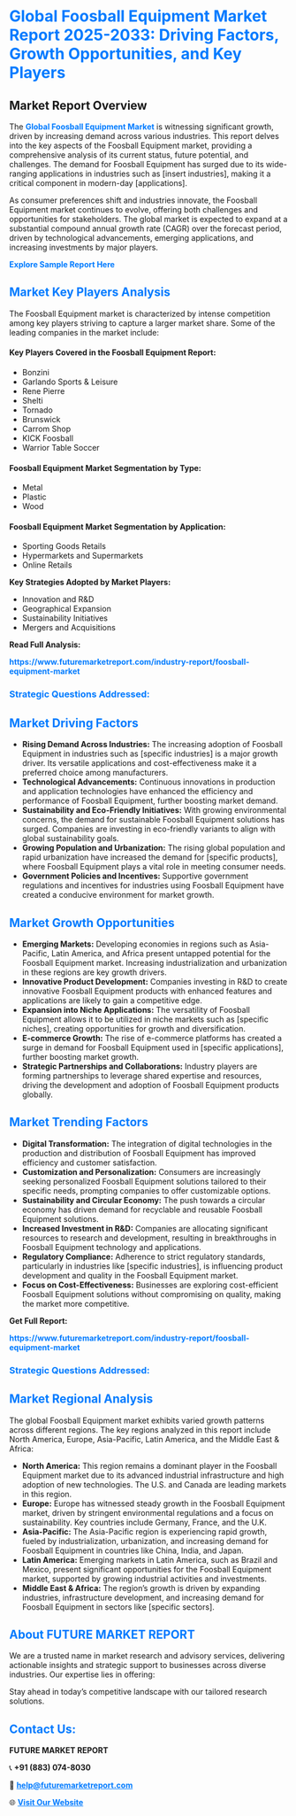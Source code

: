 <h1 style="color: #007BFF;">Global Foosball Equipment Market Report 2025-2033: Driving Factors, Growth Opportunities, and Key Players</h1>

<section id="overview">
<h2>Market Report Overview</h2>
<p>The <a href="https://www.futuremarketreport.com/industry-report/foosball-equipment-market" style="color: #007BFF; text-decoration: none;"><strong>Global Foosball Equipment Market</strong></a> is witnessing significant growth, driven by increasing demand across various industries. This report delves into the key aspects of the Foosball Equipment market, providing a comprehensive analysis of its current status, future potential, and challenges. The demand for Foosball Equipment has surged due to its wide-ranging applications in industries such as [insert industries], making it a critical component in modern-day [applications].</p>
<p>As consumer preferences shift and industries innovate, the Foosball Equipment market continues to evolve, offering both challenges and opportunities for stakeholders. The global market is expected to expand at a substantial compound annual growth rate (CAGR) over the forecast period, driven by technological advancements, emerging applications, and increasing investments by major players.</p>
</section>

<section id="overview">
<p><a href="https://www.futuremarketreport.com/request-sample/reportId=51543" style="color: #007BFF; text-decoration: none;"><strong>Explore Sample Report Here</strong></a></p>
</section>

<section id="key-players">
<h2 style="color: #007BFF;">Market Key Players Analysis</h2>
<p>The Foosball Equipment market is characterized by intense competition among key players striving to capture a larger market share. Some of the leading companies in the market include:</p>
<h4>Key Players Covered in the Foosball Equipment Report:</h4>
<ul><li>Bonzini</li><li>Garlando Sports &amp; Leisure</li><li>Rene Pierre</li><li>Shelti</li><li>Tornado</li><li>Brunswick</li><li>Carrom Shop</li><li>KICK Foosball</li><li>Warrior Table Soccer</li></ul>
<h4>Foosball Equipment Market Segmentation by Type:</h4>
<ul><li>Metal</li><li>Plastic</li><li>Wood</li></ul>

<h4>Foosball Equipment Market Segmentation by Application:</h4>
<ul><li>Sporting Goods Retails</li><li>Hypermarkets and Supermarkets</li><li>Online Retails</li></ul>
<p><strong>Key Strategies Adopted by Market Players:</strong></p>
<ul>
<li>Innovation and R&D</li>
<li>Geographical Expansion</li>
<li>Sustainability Initiatives</li>
<li>Mergers and Acquisitions</li>
</ul>
</section>

<section>
<p><strong>Read Full Analysis: </strong></p><a href="https://www.futuremarketreport.com/industry-report/foosball-equipment-market" style="color: #007BFF; text-decoration: none;"><strong>https://www.futuremarketreport.com/industry-report/foosball-equipment-market</strong></a>
<h3 style="color: #007BFF;">Strategic Questions Addressed:</h3>
</section>

<section id="driving-factors">
<h2 style="color: #007BFF;">Market Driving Factors</h2>
<ul>
<li><strong>Rising Demand Across Industries:</strong> The increasing adoption of Foosball Equipment in industries such as [specific industries] is a major growth driver. Its versatile applications and cost-effectiveness make it a preferred choice among manufacturers.</li>
<li><strong>Technological Advancements:</strong> Continuous innovations in production and application technologies have enhanced the efficiency and performance of Foosball Equipment, further boosting market demand.</li>
<li><strong>Sustainability and Eco-Friendly Initiatives:</strong> With growing environmental concerns, the demand for sustainable Foosball Equipment solutions has surged. Companies are investing in eco-friendly variants to align with global sustainability goals.</li>
<li><strong>Growing Population and Urbanization:</strong> The rising global population and rapid urbanization have increased the demand for [specific products], where Foosball Equipment plays a vital role in meeting consumer needs.</li>
<li><strong>Government Policies and Incentives:</strong> Supportive government regulations and incentives for industries using Foosball Equipment have created a conducive environment for market growth.</li>
</ul>
</section>

<section id="growth-opportunities">
<h2 style="color: #007BFF;">Market Growth Opportunities</h2>
<ul>
<li><strong>Emerging Markets:</strong> Developing economies in regions such as Asia-Pacific, Latin America, and Africa present untapped potential for the Foosball Equipment market. Increasing industrialization and urbanization in these regions are key growth drivers.</li>
<li><strong>Innovative Product Development:</strong> Companies investing in R&D to create innovative Foosball Equipment products with enhanced features and applications are likely to gain a competitive edge.</li>
<li><strong>Expansion into Niche Applications:</strong> The versatility of Foosball Equipment allows it to be utilized in niche markets such as [specific niches], creating opportunities for growth and diversification.</li>
<li><strong>E-commerce Growth:</strong> The rise of e-commerce platforms has created a surge in demand for Foosball Equipment used in [specific applications], further boosting market growth.</li>
<li><strong>Strategic Partnerships and Collaborations:</strong> Industry players are forming partnerships to leverage shared expertise and resources, driving the development and adoption of Foosball Equipment products globally.</li>
</ul>
</section>

<section id="trending-factors">
<h2 style="color: #007BFF;">Market Trending Factors</h2>
<ul>
<li><strong>Digital Transformation:</strong> The integration of digital technologies in the production and distribution of Foosball Equipment has improved efficiency and customer satisfaction.</li>
<li><strong>Customization and Personalization:</strong> Consumers are increasingly seeking personalized Foosball Equipment solutions tailored to their specific needs, prompting companies to offer customizable options.</li>
<li><strong>Sustainability and Circular Economy:</strong> The push towards a circular economy has driven demand for recyclable and reusable Foosball Equipment solutions.</li>
<li><strong>Increased Investment in R&D:</strong> Companies are allocating significant resources to research and development, resulting in breakthroughs in Foosball Equipment technology and applications.</li>
<li><strong>Regulatory Compliance:</strong> Adherence to strict regulatory standards, particularly in industries like [specific industries], is influencing product development and quality in the Foosball Equipment market.</li>
<li><strong>Focus on Cost-Effectiveness:</strong> Businesses are exploring cost-efficient Foosball Equipment solutions without compromising on quality, making the market more competitive.</li>
</ul>
</section>

<section>
<p><strong>Get Full Report: </strong></p><a href="https://www.futuremarketreport.com/industry-report/foosball-equipment-market" style="color: #007BFF; text-decoration: none;"><strong>https://www.futuremarketreport.com/industry-report/foosball-equipment-market</strong></a>
<h3 style="color: #007BFF;">Strategic Questions Addressed:</h3>
</section>


<section id="regional-analysis">
<h2 style="color: #007BFF;">Market Regional Analysis</h2>
<p>The global Foosball Equipment market exhibits varied growth patterns across different regions. The key regions analyzed in this report include North America, Europe, Asia-Pacific, Latin America, and the Middle East & Africa:</p>
<ul>
<li><strong>North America:</strong> This region remains a dominant player in the Foosball Equipment market due to its advanced industrial infrastructure and high adoption of new technologies. The U.S. and Canada are leading markets in this region.</li>
<li><strong>Europe:</strong> Europe has witnessed steady growth in the Foosball Equipment market, driven by stringent environmental regulations and a focus on sustainability. Key countries include Germany, France, and the U.K.</li>
<li><strong>Asia-Pacific:</strong> The Asia-Pacific region is experiencing rapid growth, fueled by industrialization, urbanization, and increasing demand for Foosball Equipment in countries like China, India, and Japan.</li>
<li><strong>Latin America:</strong> Emerging markets in Latin America, such as Brazil and Mexico, present significant opportunities for the Foosball Equipment market, supported by growing industrial activities and investments.</li>
<li><strong>Middle East & Africa:</strong> The region’s growth is driven by expanding industries, infrastructure development, and increasing demand for Foosball Equipment in sectors like [specific sectors].</li>
</ul>
</section>

<footer>
<h2 style="color: #007BFF;">About FUTURE MARKET REPORT</h2>
<p>We are a trusted name in market research and advisory services, delivering actionable insights and strategic support to businesses across diverse industries. Our expertise lies in offering:</p>

<p>Stay ahead in today’s competitive landscape with our tailored research solutions.</p>

<h2 style="color: #007BFF;">Contact Us:</h2>
<p><strong>FUTURE MARKET REPORT</strong></p>
<p>📞 <strong>+91 (883) 074-8030</strong></p>
<p>📧 <strong><a href="mailto:help@futuremarketreport.com" style="color: #007BFF;">help@futuremarketreport.com</a></strong></p>
<p>🌐 <strong><a href="https://www.futuremarketreport.com/" style="color: #007BFF;">Visit Our Website</a></strong></p>
</footer>